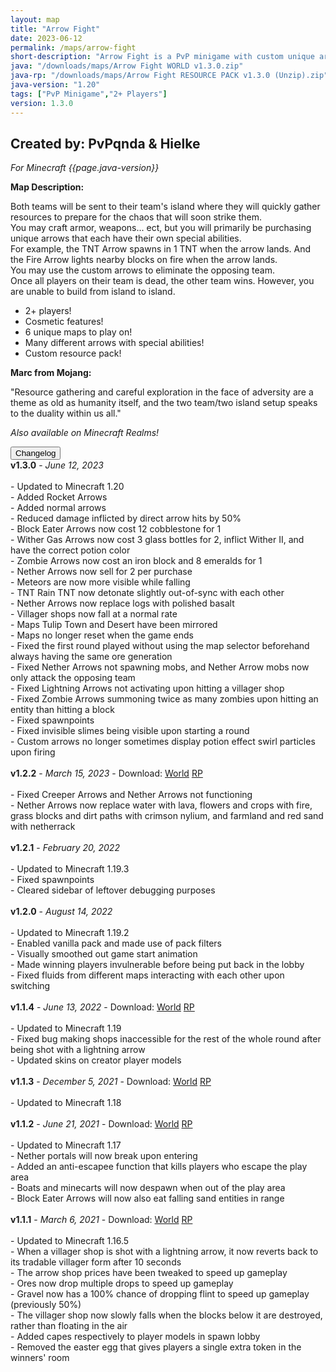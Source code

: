 ```yaml
---
layout: map
title: "Arrow Fight"
date: 2023-06-12
permalink: /maps/arrow-fight
short-description: "Arrow Fight is a PvP minigame with custom unique arrows with special abilities that you use to shoot at the enemy team to win!"
java: "/downloads/maps/Arrow Fight WORLD v1.3.0.zip"
java-rp: "/downloads/maps/Arrow Fight RESOURCE PACK v1.3.0 (Unzip).zip"
java-version: "1.20"
tags: ["PvP Minigame","2+ Players"]
version: 1.3.0
---
```

Created by: PvPqnda & Hielke
-
*For Minecraft {{page.java-version}}*

**Map Description:**

Both teams will be sent to their team's island where they will quickly gather resources to prepare for the chaos that will soon strike them.<br>
You may craft armor, weapons... ect, but you will primarily be purchasing unique arrows that each have their own special abilities.<br>
For example, the TNT Arrow spawns in 1 TNT when the arrow lands. And the Fire Arrow lights nearby blocks on fire when the arrow lands.<br>
You may use the custom arrows to eliminate the opposing team.<br>
Once all players on their team is dead, the other team wins. However, you are unable to build from island to island.

- 2+ players!
- Cosmetic features!
- 6 unique maps to play on!
- Many different arrows with special abilities!
- Custom resource pack!

**Marc from Mojang:**

"Resource gathering and careful exploration in the face of adversity are a theme as old as humanity itself, and the two team/two island setup speaks to the duality within us all."

*Also available on Minecraft Realms!*

<div id="accordion">
  <div class="card">
        <button class="card-header mb-0 btn btn-link text-decoration-none" data-toggle="collapse" data-target="#changelog" aria-expanded="false" aria-controls="changelog" id="changelogBtn">
           Changelog
        </button>
</div>

<div id="changelog" class="collapse" aria-labelledby="changelogBtn" data-parent="#accordion">
      <div class="card-body">
<b>v1.3.0</b> - <em>June 12, 2023</em><br>
<br>
- Updated to Minecraft 1.20<br>
- Added Rocket Arrows<br>
- Added normal arrows<br>
- Reduced damage inflicted by direct arrow hits by 50%<br>
- Block Eater Arrows now cost 12 cobblestone for 1<br>
- Wither Gas Arrows now cost 3 glass bottles for 2, inflict Wither II, and have the correct potion color<br>
- Zombie Arrows now cost an iron block and 8 emeralds for 1<br>
- Nether Arrows now sell for 2 per purchase<br>
- Meteors are now more visible while falling<br>
- TNT Rain TNT now detonate slightly out-of-sync with each other<br>
- Nether Arrows now replace logs with polished basalt<br>
- Villager shops now fall at a normal rate<br>
- Maps Tulip Town and Desert have been mirrored<br>
- Maps no longer reset when the game ends<br>
- Fixed the first round played without using the map selector beforehand always having the same ore generation<br>
- Fixed Nether Arrows not spawning mobs, and Nether Arrow mobs now only attack the opposing team<br>
- Fixed Lightning Arrows not activating upon hitting a villager shop<br>
- Fixed Zombie Arrows summoning twice as many zombies upon hitting an entity than hitting a block<br>
- Fixed spawnpoints<br>
- Fixed invisible slimes being visible upon starting a round<br>
- Custom arrows no longer sometimes display potion effect swirl particles upon firing<br>
<br>
<b>v1.2.2</b> - <em>March 15, 2023</em> - Download: <a style="text-decoration: underline;" href="/downloads/maps/old/Arrow Fight WORLD v1.2.2.zip" download>World</a> <a style="text-decoration: underline;" href="/downloads/maps/old/Arrow Fight RESOURCE PACK v1.2.2 (Unzip).zip" download>RP</a><br>
<br>
- Fixed Creeper Arrows and Nether Arrows not functioning<br>
- Nether Arrows now replace water with lava, flowers and crops with fire, grass blocks and dirt paths with crimson nylium, and farmland and red sand with netherrack<br>
<br>
<b>v1.2.1</b> - <em>February 20, 2022</em><br>
<br>
- Updated to Minecraft 1.19.3<br>
- Fixed spawnpoints<br>
- Cleared sidebar of leftover debugging purposes<br>
<br>
<b>v1.2.0</b> - <em>August 14, 2022</em><br>
<br>
- Updated to Minecraft 1.19.2<br>
- Enabled vanilla pack and made use of pack filters<br>
- Visually smoothed out game start animation<br>
- Made winning players invulnerable before being put back in the lobby<br>
- Fixed fluids from different maps interacting with each other upon switching<br>
<br>
<b>v1.1.4</b> - <em>June 13, 2022</em> - Download: <a style="text-decoration: underline;" href="/downloads/maps/old/Arrow Fight WORLD v1.1.4.zip" download>World</a> <a style="text-decoration: underline;" href="/downloads/maps/old/Arrow Fight RESOURCE PACK v1.1.4 (Unzip).zip" download>RP</a><br>
<br>
- Updated to Minecraft 1.19<br>
- Fixed bug making shops inaccessible for the rest of the whole round after being shot with a lightning arrow<br>
- Updated skins on creator player models<br>
<br>
<b>v1.1.3</b> - <em>December 5, 2021</em> - Download: <a style="text-decoration: underline;" href="/downloads/maps/old/Arrow Fight WORLD v1.1.3.zip" download>World</a> <a style="text-decoration: underline;" href="/downloads/maps/old/Arrow Fight RESOURCE PACK v1.1.3 (Unzip).zip" download>RP</a><br>
<br>
- Updated to Minecraft 1.18<br>
<br>
<b>v1.1.2</b> - <em>June 21, 2021</em> - Download: <a style="text-decoration: underline;" href="/downloads/maps/old/Arrow Fight WORLD v1.1.2.zip" download>World</a> <a style="text-decoration: underline;" href="/downloads/maps/old/Arrow Fight RESOURCE PACK v1.1.2 (Unzip).zip" download>RP</a><br>
<br>
- Updated to Minecraft 1.17<br>
- Nether portals will now break upon entering<br>
- Added an anti-escapee function that kills players who escape the play area<br>
- Boats and minecarts will now despawn when out of the play area<br>
- Block Eater Arrows will now also eat falling sand entities in range<br>
<br>
<b>v1.1.1</b> - <em>March 6, 2021</em> - Download: <a style="text-decoration: underline;" href="/downloads/maps/old/Arrow Fight WORLD v1.1.1.zip" download>World</a> <a style="text-decoration: underline;" href="/downloads/maps/old/Arrow Fight RESOURCE PACK v1.1.1 (Unzip).zip" download>RP</a><br>
<br>
- Updated to Minecraft 1.16.5<br>
- When a villager shop is shot with a lightning arrow, it now reverts back to its tradable villager form after 10 seconds<br>
- The arrow shop prices have been tweaked to speed up gameplay<br>
- Ores now drop multiple drops to speed up gameplay<br>
- Gravel now has a 100% chance of dropping flint to speed up gameplay (previously 50%)<br>
- The villager shop now slowly falls when the blocks below it are destroyed, rather than floating in the air<br>
- Added capes respectively to player models in spawn lobby<br>
- Removed the easter egg that gives players a single extra token in the winners' room<br>
      </div>
    </div>
  </div>